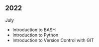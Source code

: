 ## 2022

July


- Introduction to BASH
- Introduction to Python
- Introduction to Version Control with GIT
